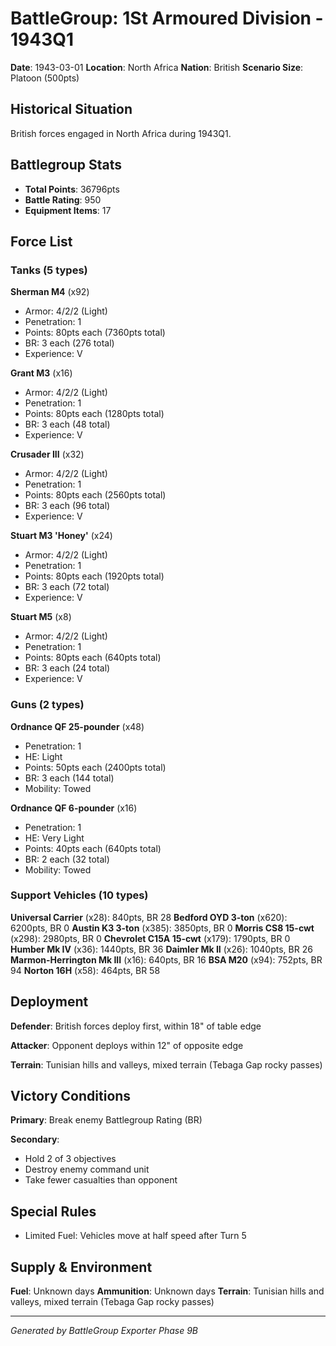 # BattleGroup: 1St Armoured Division - 1943Q1

**Date**: 1943-03-01
**Location**: North Africa
**Nation**: British
**Scenario Size**: Platoon (500pts)

## Historical Situation

British forces engaged in North Africa during 1943Q1.

## Battlegroup Stats

- **Total Points**: 36796pts
- **Battle Rating**: 950
- **Equipment Items**: 17

## Force List

### Tanks (5 types)

**Sherman M4** (x92)
- Armor: 4/2/2 (Light)
- Penetration: 1
- Points: 80pts each (7360pts total)
- BR: 3 each (276 total)
- Experience: V

**Grant M3** (x16)
- Armor: 4/2/2 (Light)
- Penetration: 1
- Points: 80pts each (1280pts total)
- BR: 3 each (48 total)
- Experience: V

**Crusader III** (x32)
- Armor: 4/2/2 (Light)
- Penetration: 1
- Points: 80pts each (2560pts total)
- BR: 3 each (96 total)
- Experience: V

**Stuart M3 'Honey'** (x24)
- Armor: 4/2/2 (Light)
- Penetration: 1
- Points: 80pts each (1920pts total)
- BR: 3 each (72 total)
- Experience: V

**Stuart M5** (x8)
- Armor: 4/2/2 (Light)
- Penetration: 1
- Points: 80pts each (640pts total)
- BR: 3 each (24 total)
- Experience: V

### Guns (2 types)

**Ordnance QF 25-pounder** (x48)
- Penetration: 1
- HE: Light
- Points: 50pts each (2400pts total)
- BR: 3 each (144 total)
- Mobility: Towed

**Ordnance QF 6-pounder** (x16)
- Penetration: 1
- HE: Very Light
- Points: 40pts each (640pts total)
- BR: 2 each (32 total)
- Mobility: Towed

### Support Vehicles (10 types)

**Universal Carrier** (x28): 840pts, BR 28
**Bedford OYD 3-ton** (x620): 6200pts, BR 0
**Austin K3 3-ton** (x385): 3850pts, BR 0
**Morris CS8 15-cwt** (x298): 2980pts, BR 0
**Chevrolet C15A 15-cwt** (x179): 1790pts, BR 0
**Humber Mk IV** (x36): 1440pts, BR 36
**Daimler Mk II** (x26): 1040pts, BR 26
**Marmon-Herrington Mk III** (x16): 640pts, BR 16
**BSA M20** (x94): 752pts, BR 94
**Norton 16H** (x58): 464pts, BR 58

## Deployment

**Defender**: British forces deploy first, within 18" of table edge

**Attacker**: Opponent deploys within 12" of opposite edge

**Terrain**: Tunisian hills and valleys, mixed terrain (Tebaga Gap rocky passes)

## Victory Conditions

**Primary**: Break enemy Battlegroup Rating (BR)

**Secondary**:
- Hold 2 of 3 objectives
- Destroy enemy command unit
- Take fewer casualties than opponent

## Special Rules

- Limited Fuel: Vehicles move at half speed after Turn 5

## Supply & Environment

**Fuel**: Unknown days
**Ammunition**: Unknown days
**Terrain**: Tunisian hills and valleys, mixed terrain (Tebaga Gap rocky passes)

---

*Generated by BattleGroup Exporter Phase 9B*
